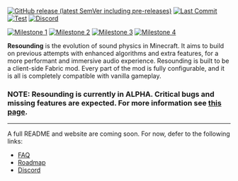 [![GitHub release (latest SemVer including pre-releases)](https://img.shields.io/github/v/release/thedocruby/resounding?include_prereleases&sort=semver&style=for-the-badge)](https://github.com/thedocruby/resounding/releases/latest)
[![Last Commit](https://img.shields.io/github/last-commit/thedocruby/resounding/master?style=for-the-badge)](https://github.com/thedocruby/resounding/commits/master)
[![Test](https://img.shields.io/github/workflow/status/thedocruby/resounding/verify?label=Test&style=for-the-badge)](https://github.com/thedocruby/resounding/actions/workflows/verify.yml)
[![Discord](https://img.shields.io/discord/838159960973901894?label=Discord&style=for-the-badge)](https://discord.gg/kdZ6gH7Hg6)

[![Milestone 1](https://img.shields.io/github/milestones/progress-percent/thedocruby/resounding/2?style=for-the-badge)](https://github.com/thedocruby/resounding/milestone/2)
[![Milestone 2](https://img.shields.io/github/milestones/progress-percent/thedocruby/resounding/3?style=for-the-badge)](https://github.com/thedocruby/resounding/milestone/3)
[![Milestone 3](https://img.shields.io/github/milestones/progress-percent/thedocruby/resounding/4?style=for-the-badge)](https://github.com/thedocruby/resounding/milestone/4)
[![Milestone 4](https://img.shields.io/github/milestones/progress-percent/thedocruby/resounding/5?style=for-the-badge)](https://github.com/thedocruby/resounding/milestone/5)

**Resounding** is the evolution of sound physics in Minecraft. It aims to build on previous attempts with enhanced algorithms and extra features, for a more performant and immersive audio experience. Resounding is built to be a client-side Fabric mod. Every part of the mod is fully configurable, and it is all is completely compatible with vanilla gameplay.

### NOTE: Resounding is currently in ALPHA. Critical bugs and missing features are expected. For more information see [this page](https://github.com/thedocruby/resounding/wiki/FAQ#what-are-resounding-alpha-versions).

---

A full README and website are coming soon. For now, defer to the following links:

- [FAQ](https://github.com/thedocruby/resounding/wiki/FAQ)
- [Roadmap](https://github.com/thedocruby/resounding/wiki/Roadmap)
- [Discord](https://discord.gg/kdZ6gH7Hg6)
